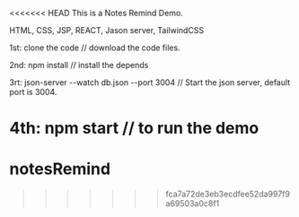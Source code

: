 <<<<<<< HEAD
This is a Notes Remind Demo.

HTML, CSS, JSP, REACT, Jason server, TailwindCSS

1st: clone the code // download the code files.

2nd: npm install // install the depends

3rt: json-server --watch db.json --port 3004 // Start the json server, default port is 3004.

# 4th: npm start // to run the demo

# notesRemind

> > > > > > > fca7a72de3eb3ecdfee52da997f9a69503a0c8f1
